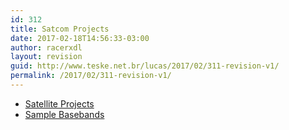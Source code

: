 ```yaml
---
id: 312
title: Satcom Projects
date: 2017-02-18T14:56:33-03:00
author: racerxdl
layout: revision
guid: http://www.teske.net.br/lucas/2017/02/311-revision-v1/
permalink: /2017/02/311-revision-v1/
---
```

  * [Satellite Projects](https://www.teske.net.br/lucas/satellite-projects/)
  * [Sample Basebands](https://www.teske.net.br/lucas/satellite-projects/sample-baseband-files/)